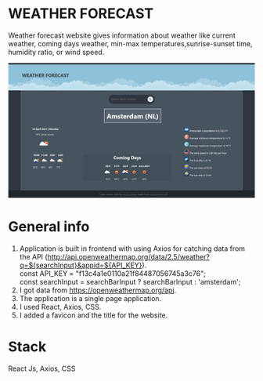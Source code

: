 # WEATHER FORECAST

Weather forecast website gives information about weather like current weather, coming days weather, min-max temperatures,sunrise-sunset time, humidity ratio, or wind speed.

<img src="/mainscreen.jpg" width="700" alt="main screen">

# General info

1. Application is built in frontend with using Axios for catching data from the API 
(http://api.openweathermap.org/data/2.5/weather?q=${searchInput}&appid=${API_KEY}).<br/>
const API_KEY = "f13c4a1e0110a21f84487056745a3c76";<br/>
const searchInput = searchBarInput ? searchBarInput : 'amsterdam';<br/>
2. I got data from https://openweathermap.org/api. <br/>
3. The application is a single page application.<br/>
4. I used React, Axios, CSS.<br/>
5. I added a favicon and the title for the website.

# Stack

React Js, Axios, CSS
